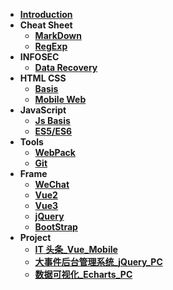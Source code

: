 - [**Introduction**](./README.md)
- **Cheat Sheet**
  - [**MarkDown**](./CheatSheet/MarkDown/MarkDown.md)
  - [**RegExp**](./CheatSheet/RegExp/RegExp.md)
- **INFOSEC**
  - [**Data Recovery**](./INFOSEC/底层数据恢复.md)
- **HTML CSS**
  - [**Basis**](./html%20css/HtmlCss.md)
  - [**Mobile Web**](./html%20css/移动web.md)
- **JavaScript**
  - [**Js Basis**](./JavaScript/JavaScript.md)
  - [**ES5/ES6**](./JavaScript/ES5_6.md)
- **Tools**
  - [**WebPack**](./Tools/webpack/webpack.md)
  - [**Git**](./Tools/Git/git.md)
- **Frame**
  - [**WeChat**](./Frame/WeChat/WeChat.md)
  - [**Vue2**](./Frame/Vue/vue2.md)
  - [**Vue3**](./Frame/Vue/vue3.md)
  - [**jQuery**](./Frame/jQuery/jQuery.md)
  - [**BootStrap**](./Frame/Bootstrap3/BootStrap.md)
- **Project**
  - [**IT 头条\_Vue_Mobile**](./Project/IT头条/笔记/IT头条.md)
  - [**大事件后台管理系统\_jQuery_PC**](./Project/大事件后台管理系统/笔记/大事件后台管理系统.md)
  - [**数据可视化\_Echarts_PC**](./Project/数据可视化/笔记/数据可视化.md)
